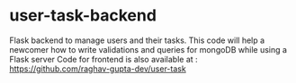 # user-task-backend
Flask backend to manage users and their tasks.
This code will help a newcomer how to write validations and queries for mongoDB while using a Flask server
Code for frontend is also available at : https://github.com/raghav-gupta-dev/user-task

